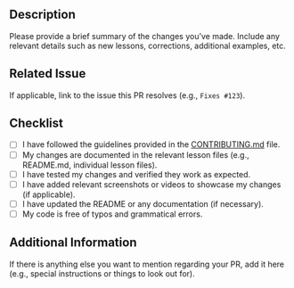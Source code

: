 ## Description
Please provide a brief summary of the changes you’ve made. Include any relevant details such as new lessons, corrections, additional examples, etc.

## Related Issue
If applicable, link to the issue this PR resolves (e.g., `Fixes #123`).

## Checklist
- [ ] I have followed the guidelines provided in the [CONTRIBUTING.md](CONTRIBUTING.md) file.
- [ ] My changes are documented in the relevant lesson files (e.g., README.md, individual lesson files).
- [ ] I have tested my changes and verified they work as expected.
- [ ] I have added relevant screenshots or videos to showcase my changes (if applicable).
- [ ] I have updated the README or any documentation (if necessary).
- [ ] My code is free of typos and grammatical errors.

## Additional Information
If there is anything else you want to mention regarding your PR, add it here (e.g., special instructions or things to look out for).
